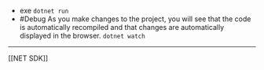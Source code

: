 - exe
`dotnet run`
- #Debug As you make changes to the project, you will see that the code is automatically recompiled and that changes are automatically displayed in the browser.
`dotnet watch`

---

[[NET SDK]]